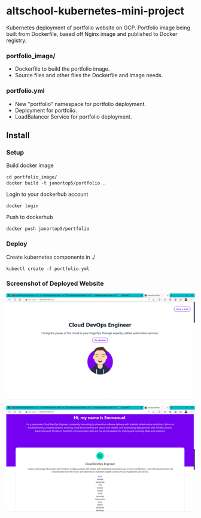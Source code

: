 # altschool-kubernetes-mini-project
Kubernetes deployment of portfolio website on GCP. Portfolio image being built from Dockerfile, based off Nginx image and published to Docker registry.

### portfolio_image/
- Dockerfile to build the portfolio image.
- Source files and other files the Dockerfile and image needs.

### portfolio.yml
- New "portfolio" namespace for portfolio deployment.
- Deployment for portfolio.
- LoadBalancer Service for portfolio deployment.

## Install
### Setup
Build docker image
```
cd portfolio_image/
docker build -t janortop5/portfolio .
```
Login to your dockerhub account
```
docker login
```
Push to dockerhub
```
docker push janortop5/portfolio
```
### Deploy
Create kubernetes components
in ./
```
kubectl create -f portfolio.yml
```

### Screenshot of Deployed Website

![portfolilio website](./website-screenshots/screenshot-1.png)

![portfolio website](./website-screenshots/screenshot-2.png)

